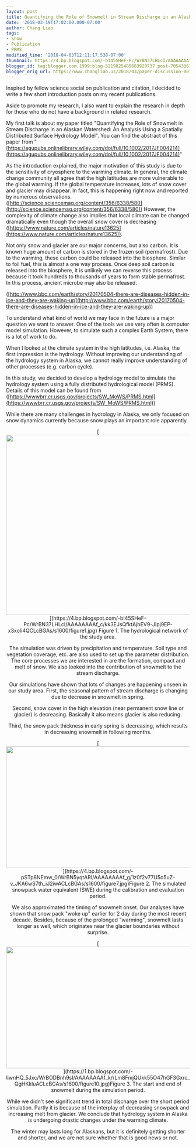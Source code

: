 ```yaml
---
layout: post
title: Quantifying the Role of Snowmelt in Stream Discharge in an Alaskan Watershed
date: '2018-03-19T17:02:00.000-07:00'
author: Chang Liao
tags:
- Snow
- Publication
- PRMS
modified_time: '2018-04-03T12:11:17.538-07:00'
thumbnail: https://4.bp.blogspot.com/-bI45SHeF-Pc/WrBN37LHLcI/AAAAAAAAf_c/kk3EJsQfktAjbEV9-JIpj9EP-x3xoIi4QCLcBGAs/s72-c/figure1.jpg
blogger_id: tag:blogger.com,1999:blog-5219825485683920737.post-7054336749878712942
blogger_orig_url: https://www.changliao.us/2018/03/paper-discussion-001.html
---
```


Inspired by fellow science social on publication and citation, I decided to 
write a few short introduction posts on my recent publications. 

Aside to promote my research, I also want to explain the research in depth for 
those who do not have a background in related research. 

My first talk is about my paper titled "Quantifying the Role of Snowmelt in 
Stream Discharge in an Alaskan Watershed: An Analysis Using a Spatially 
Distributed Surface Hydrology Model". You can find the abstract of this paper 
from 
"[https://agupubs.onlinelibrary.wiley.com/doi/full/10.1002/2017JF004214](https://agupubs.onlinelibrary.wiley.com/doi/full/10.1002/2017JF004214)" 

As the introduction explained, the major motivation of this study is due to 
the sensitivity of cryosphere to the warming climate. In general, the climate 
change community all agree that the high latitudes are more vulnerable to the 
global warming. If the global temperature increases, lots of snow cover and 
glacier may disappear. In fact, this is happening right now and reported by 
numerous observations. 
([http://science.sciencemag.org/content/356/6338/580](http://science.sciencemag.org/content/356/6338/580)) 
However, the complexity of climate change also implies that local climate can 
be changed dramatically even though the overall snow cover is decreasing 
([https://www.nature.com/articles/nature13625](https://www.nature.com/articles/nature13625)). 

Not only snow and glacier are our major concerns, but also carbon. It is known 
huge amount of carbon is stored in the frozen soil (permafrost). Due to the 
warming, these carbon could be released into the biosphere. Similar to foil 
fuel, this is almost a one way process. Once deep soil carbon is released into 
the biosphere, it is unlikely we can reverse this process because it took 
hundreds to thousands of years to form stable permafrost. In this process, 
ancient microbe may also be released. 

([http://www.bbc.com/earth/story/20170504-there-are-diseases-hidden-in-ice-and-they-are-waking-up](http://www.bbc.com/earth/story/20170504-there-are-diseases-hidden-in-ice-and-they-are-waking-up)) 

To understand what kind of world we may face in the future is a major question 
we want to answer. One of the tools we use very often is computer model 
simulation. However, to simulate such a complex Earth System, there is a lot 
of work to do. 

When I looked at the climate system in the high latitudes, i.e. Alaska, the 
first impression is the hydrology. Without improving our understanding of the 
hydrology system in Alaska, we cannot really improve understanding of other 
processes (e.g. carbon cycle). 

In this study, we decided to develop a hydrology model to simulate the 
hydrology system using a fully distributed hydrological model (PRMS). Details 
of this model can be found from 
([https://wwwbrr.cr.usgs.gov/projects/SW_MoWS/PRMS.html](https://wwwbrr.cr.usgs.gov/projects/SW_MoWS/PRMS.html)) 

While there are many challenges in hydrology in Alaska, we only focused on 
snow dynamics currently because snow plays an important role apparently. 
<div class="separator" style="clear: both; text-align: center;">[<img 
border="0" data-original-height="1237" data-original-width="1600" height="492" 
src="https://4.bp.blogspot.com/-bI45SHeF-Pc/WrBN37LHLcI/AAAAAAAAf_c/kk3EJsQfktAjbEV9-JIpj9EP-x3xoIi4QCLcBGAs/s640/figure1.jpg" 
width="640" 
/>](https://4.bp.blogspot.com/-bI45SHeF-Pc/WrBN37LHLcI/AAAAAAAAf_c/kk3EJsQfktAjbEV9-JIpj9EP-x3xoIi4QCLcBGAs/s1600/figure1.jpg) 
 Figure 1. The hydrological network of the study area. 


The simulation was driven by precipitation and temperature. Soil type and 
vegetation coverage, etc. are also used to set up the parameter distribution. 
The core processes we are interested in are the formation, compact and melt of 
snow. We also looked into the contribution of snowmelt to the stream 
discharge. 

Our simulations have shown that lots of changes are happening unseen in our 
study area. First, the seasonal pattern of stream discharge is changing due to 
decrease in snowmelt in spring. 

Second, snow cover in the high elevation (near permanent snow line or glacier) 
is decreasing. Basically it also means glacier is also reducing. 

Third, the snow pack thickness in early spring is decreasing, which results in 
decreasing snowmelt in following months. 


<div class="separator" style="clear: both; text-align: center;">[<img 
border="0" data-original-height="830" data-original-width="1600" height="332" 
src="https://4.bp.blogspot.com/-pSTp8NEmw_0/WrBN5yqtARI/AAAAAAAAf_g/1z0f2v77U5o5uZ-v_JKA6wS7th_iJ2iwACLcBGAs/s640/figure7.jpg" 
width="640" 
/>](https://4.bp.blogspot.com/-pSTp8NEmw_0/WrBN5yqtARI/AAAAAAAAf_g/1z0f2v77U5o5uZ-v_JKA6wS7th_iJ2iwACLcBGAs/s1600/figure7.jpg)Figure 
2. The simulated snowpack water equivalent (SWE) during the calibration and 
evaluation period. 

We also approximated the timing of snowmelt onset. Our analyses have shown 
that snow pack "woke up" earlier for 2 day during the most recent decade. 
Besides, because of the prolonged "warming", snowmelt lasts longer as well, 
which originates near the glacier boundaries without surprise. 
<div class="separator" style="clear: both; text-align: center;">[<img 
border="0" data-original-height="835" data-original-width="1600" height="332" 
src="https://1.bp.blogspot.com/-liwnHQ_5Jxc/WrBODBnh9sI/AAAAAAAAf_k/rLm8FmjQUkk55O47hGF3Gxrc_QgHKkluACLcBGAs/s640/figure10.jpg" 
width="640" 
/>](https://1.bp.blogspot.com/-liwnHQ_5Jxc/WrBODBnh9sI/AAAAAAAAf_k/rLm8FmjQUkk55O47hGF3Gxrc_QgHKkluACLcBGAs/s1600/figure10.jpg)Figure 
3. The start and end of snowmelt during the simulation period. 

While we didn't see significant trend in total discharge over the short period 
simulation. Partly it is because of the interplay of decreasing snowpack and 
increasing melt from glacier. We conclude that hydrology system in Alaska is 
undergoing drastic changes under the warming climate. 

The winter may lasts long for Alaskans, but it is definitely getting shorter 
and shorter, and we are not sure whether that is good news or not. 